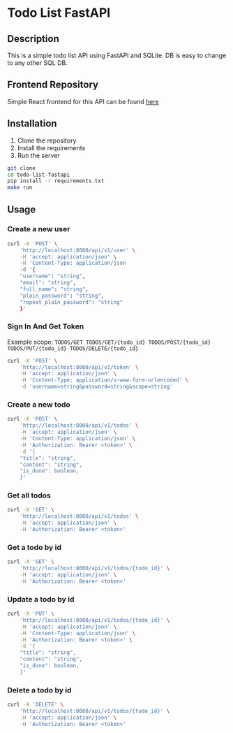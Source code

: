 # Todo List FastAPI

## Description

This is a simple todo list API using FastAPI and SQLite.
DB is easy to change to any other SQL DB.

## Frontend Repository

Simple React frontend for this API can be found [here](https://github.com/Neidn/todo-list-simple-react.git)

## Installation

1. Clone the repository
2. Install the requirements
3. Run the server

```bash
git clone
cd todo-list-fastapi
pip install -r requirements.txt
make run
```

## Usage

### Create a new user

```bash
curl -X 'POST' \
    'http://localhost:8000/api/v1/user' \
    -H 'accept: application/json' \
    -H 'Content-Type: application/json
    -d '{
    "username": "string",
    "email": "string",
    "full_name": "string",
    "plain_password": "string",
    "repeat_plain_password": "string"
    }'
```

### Sign In And Get Token

Example scope: `TODOS/GET TODOS/GET/{todo_id} TODOS/POST/{todo_id} TODOS/PUT/{todo_id} TODOS/DELETE/{todo_id}`

```bash
curl -X 'POST' \
    'http://localhost:8000/api/v1/token' \
    -H 'accept: application/json' \
    -H 'Content-Type: application/x-www-form-urlencoded' \
    -d 'username=string&password=string&scope=string'
```

### Create a new todo

```bash
curl -X 'POST' \
    'http://localhost:8000/api/v1/todos' \
    -H 'accept: application/json' \
    -H 'Content-Type: application/json' \
    -H 'Authorization: Bearer <token>' \
    -d '{
    "title": "string",
    "content": "string",
    "is_done": boolean,
    }'
```

### Get all todos

```bash
curl -X 'GET' \
    'http://localhost:8000/api/v1/todos' \
    -H 'accept: application/json' \
    -H 'Authorization: Bearer <token>'
```

### Get a todo by id

```bash
curl -X 'GET' \
    'http://localhost:8000/api/v1/todos/{todo_id}' \
    -H 'accept: application/json' \
    -H 'Authorization: Bearer <token>'
```

### Update a todo by id

```bash
curl -X 'PUT' \
    'http://localhost:8000/api/v1/todos/{todo_id}' \
    -H 'accept: application/json' \
    -H 'Content-Type: application/json' \
    -H 'Authorization: Bearer <token>' \
    -d '{
    "title": "string",
    "content": "string",
    "is_done": boolean,
    }'
```

### Delete a todo by id

```bash
curl -X 'DELETE' \
    'http://localhost:8000/api/v1/todos/{todo_id}' \
    -H 'accept: application/json' \
    -H 'Authorization: Bearer <token>'
```


